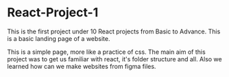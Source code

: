 # React-Project-1
This is the first project under 10 React projects from Basic to Advance. This is a basic landing page of a website.

This is a simple page, more like a practice of css. The main aim of this project was to get us familiar with react, it's folder structure and all.
Also we learned how can we make websites from figma files.
